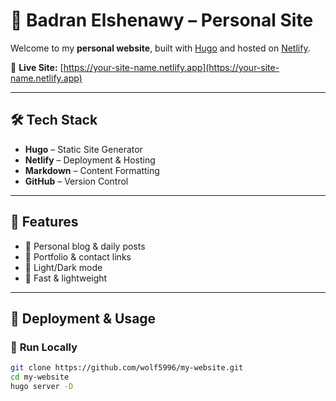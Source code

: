# 🚀 Badran Elshenawy – Personal Site  

Welcome to my **personal website**, built with [Hugo](https://gohugo.io/) and hosted on [Netlify](https://www.netlify.com/).  

🔗 **Live Site:** [https://your-site-name.netlify.app](https://your-site-name.netlify.app)  

---

## **🛠 Tech Stack**  
- **Hugo** – Static Site Generator  
- **Netlify** – Deployment & Hosting  
- **Markdown** – Content Formatting  
- **GitHub** – Version Control  

---

## **📌 Features**
- 📝 Personal blog & daily posts  
- 🔗 Portfolio & contact links  
- 🌙 Light/Dark mode  
- 🚀 Fast & lightweight  

---

## **📄 Deployment & Usage**
### 🔧 **Run Locally**
```sh
git clone https://github.com/wolf5996/my-website.git
cd my-website
hugo server -D
